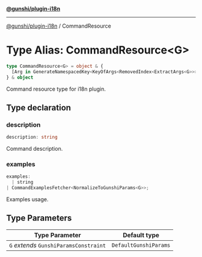 [**@gunshi/plugin-i18n**](../index.md)

---

[@gunshi/plugin-i18n](../index.md) / CommandResource

# Type Alias: CommandResource\<G\>

```ts
type CommandResource<G> = object & {
  [Arg in GenerateNamespacedKey<KeyOfArgs<RemovedIndex<ExtractArgs<G>>>, typeof ARG_PREFIX>]: string
} & object
```

Command resource type for i18n plugin.

## Type declaration

### description

```ts
description: string
```

Command description.

### examples

```ts
examples:
  | string
| CommandExamplesFetcher<NormalizeToGunshiParams<G>>;
```

Examples usage.

## Type Parameters

| Type Parameter                         | Default type          |
| -------------------------------------- | --------------------- |
| `G` _extends_ `GunshiParamsConstraint` | `DefaultGunshiParams` |

